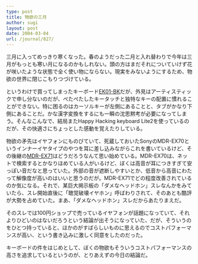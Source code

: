```yaml
---
type: post
title: 物欲の三月
author: sugi
layout: post
date: 2004-03-04
url: /journal/827/
---
```

三月に入ってめっきり寒くなった。春のようだった二月と入れ替わりで今年は三月がもっとも寒い月になるのかもしれない。頭の方はまだそれについていけず花が咲いたような状態で全く使い物にならない。現実をみないようにするため、物欲の世界に閉じこもりつづけている。

というわけで買ってしまったキーボード<a href="http://www.scythe.co.jp/input-device/20031001-160900.html" onclick="_gaq.push(['_trackEvent', 'outbound-article', 'http://www.scythe.co.jp/input-device/20031001-160900.html', 'EK01-BK']);" >EK01-BK</a>だが、外見はアーティスティックで申し分ないのだが、ぺたぺたしたキータッチと独特なキーの配置に慣れることができない。特に困るのはカーソルキーが左側にあることと、タブがかなり下側にあることだ。かな漢字変換をするにも一瞬の沈思黙考が必要になってしまう。そんなこんなで、結局またHappy Hacking keyboard Lite2を使っているのだが、その快適さにちょっとした感動を覚えたりしている。

物欲の矛先はイヤフォンにものびていて、死蔵しておいたSonyのMDR-EX70というインナーイヤタイプのやつを耳に差し込みながらこれを書いているけど、その後継の<a href="http://www.sony.jp/products/Models/Library/MDR-EX71SL.html" onclick="_gaq.push(['_trackEvent', 'outbound-article', 'http://www.sony.jp/products/Models/Library/MDR-EX71SL.html', 'MDR-EX71']);" >MDR-EX71</a>はどうだろうなんて思い始めている。MDR-EX70は、ネットで検索するとかなりほめている人がいるけど、ぼくは高音が耳につきすぎて安っぽい音だなと思っていた。外部の音が遮断しやすいとか、低音から高音にわたって解像度が高いのはいいと思うのだが。MDR-EX71でどの程度改善されているのか気になる。それで、某巨大掲示板の「ダメなヘッドホン」スレなんかをみていたら、スレ開始直後に「聴覚破壊イヤホン」呼ばわりされて、そのあとも酷評が大勢を占めていた。まあ、「ダメなヘッドホン」スレだからあたりまえだ。

そのスレでは100円ショップで売っているイヤフォンが話題になっていて、それよりひどいのはないだろうという結論が出そうになっていた、だが、そういうのをひとつ持っていると、ほかのがすばらしいものに思えるのでコストパフォーマンスが高い、という書き込みに激しく同意をしたのだった。

キーボードの件をはじめとして、ぼくの物欲もそういうコストパフォーマンスの高さを追求しているというのが、とりあえずの今日の結論だ。